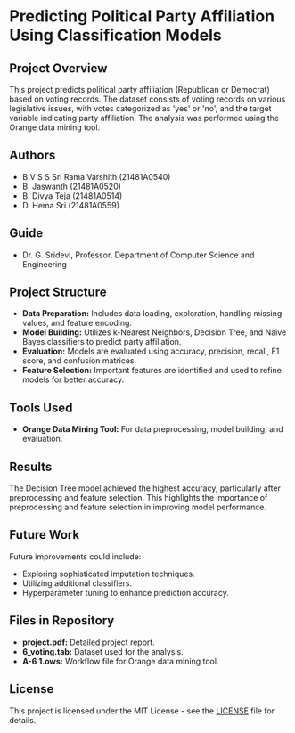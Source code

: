 # Predicting Political Party Affiliation Using Classification Models

## Project Overview
This project predicts political party affiliation (Republican or Democrat) based on voting records. The dataset consists of voting records on various legislative issues, with votes categorized as 'yes' or 'no', and the target variable indicating party affiliation. The analysis was performed using the Orange data mining tool.

## Authors
- B.V S S Sri Rama Varshith (21481A0540)
- B. Jaswanth (21481A0520)
- B. Divya Teja (21481A0514)
- D. Hema Sri (21481A0559)

## Guide
- Dr. G. Sridevi, Professor, Department of Computer Science and Engineering

## Project Structure
- **Data Preparation:** Includes data loading, exploration, handling missing values, and feature encoding.
- **Model Building:** Utilizes k-Nearest Neighbors, Decision Tree, and Naive Bayes classifiers to predict party affiliation.
- **Evaluation:** Models are evaluated using accuracy, precision, recall, F1 score, and confusion matrices.
- **Feature Selection:** Important features are identified and used to refine models for better accuracy.

## Tools Used
- **Orange Data Mining Tool:** For data preprocessing, model building, and evaluation.

## Results
The Decision Tree model achieved the highest accuracy, particularly after preprocessing and feature selection. This highlights the importance of preprocessing and feature selection in improving model performance.

## Future Work
Future improvements could include:
- Exploring sophisticated imputation techniques.
- Utilizing additional classifiers.
- Hyperparameter tuning to enhance prediction accuracy.

## Files in Repository
- **project.pdf:** Detailed project report.
- **6_voting.tab:** Dataset used for the analysis.
- **A-6 1.ows:** Workflow file for Orange data mining tool.

## License
This project is licensed under the MIT License - see the [LICENSE](LICENSE) file for details.

